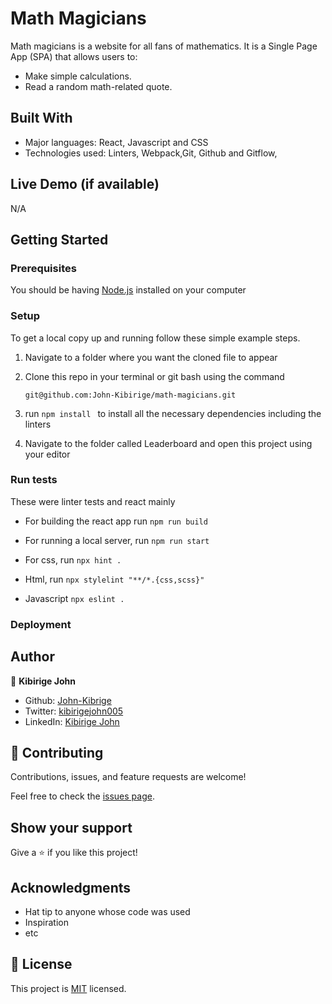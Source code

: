 # Math Magicians

Math magicians is a website for all fans of mathematics. It is a Single Page App (SPA) that allows users to:

- Make simple calculations.
- Read a random math-related quote.

## Built With

- Major languages: React, Javascript and CSS
- Technologies used: Linters, Webpack,Git, Github and Gitflow,

## Live Demo (if available)

N/A

## Getting Started

### Prerequisites

You should be having [Node.js](https://nodejs.org/en/) installed on your computer

### Setup

To get a local copy up and running follow these simple example steps.

1. Navigate to a folder where you want the cloned file to appear

2. Clone this repo in your terminal or git bash using the command

   ```
   git@github.com:John-Kibirige/math-magicians.git
   ```

3. run `npm install ` to install all the necessary dependencies including the linters

4. Navigate to the folder called Leaderboard and open this project using your editor

### Run tests

These were linter tests and react mainly

- For building the react app run `npm run build`
- For running a local server, run `npm run start`

- For css, run `npx hint .`
- Html, run `npx stylelint "**/*.{css,scss}"`
- Javascript `npx eslint .`

### Deployment

## Author

👤 **Kibirige John**

- Github: [John-Kibrige](https://github.com/John-Kibirige)
- Twitter: [kibirigejohn005](https://twitter.com/kibirigejohn005)
- LinkedIn: [Kibirige John](https://www.linkedin.com/in/kibirige-john-64160520a/trk=public_profile_samename-profile_profile-result-card_result-card_full-click&original_referer=https%3A%2F%2Fwww%2Egoogle%2Ecom%2F&originalSubdomain=ug)

## 🤝 Contributing

Contributions, issues, and feature requests are welcome!

Feel free to check the [issues page](https://github.com/John-Kibirige/math-magicians/issues).

## Show your support

Give a ⭐️ if you like this project!

## Acknowledgments

- Hat tip to anyone whose code was used
- Inspiration
- etc

## 📝 License

This project is [MIT](./MIT.md) licensed.
